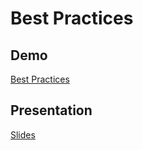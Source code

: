 # Best Practices

## Demo
[Best Practices](https://github.com/jsmapr1/react-best-practices)

## Presentation
[Slides](https://docs.google.com/presentation/d/100zbmFx-xs3Yu3B4Jf6QdoWck9n5-uzb7Evr-4rq1ow/edit?usp=sharing)
